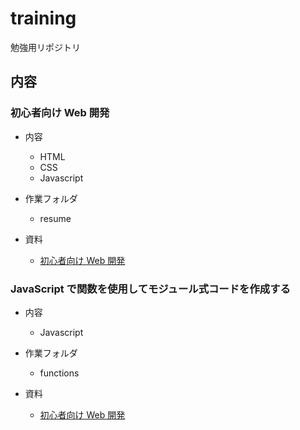 # training
勉強用リポジトリ

## 内容

### 初心者向け Web 開発

- 内容
  - HTML
  - CSS
  - Javascript

- 作業フォルダ
  - resume

- 資料
  - [初心者向け Web 開発]([URL](https://learn.microsoft.com/ja-jp/training/paths/web-development-101/) "初心者向け Web 開発")

### JavaScript で関数を使用してモジュール式コードを作成する

- 内容
  - Javascript

- 作業フォルダ
  - functions

- 資料
  - [初心者向け Web 開発]([URL](https://learn.microsoft.com/ja-jp/training/paths/web-development-101/) "初心者向け Web 開発")
